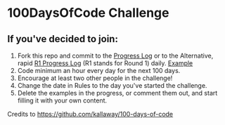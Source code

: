 # 100DaysOfCode Challenge

## If you've decided to join:
1. Fork this repo and commit to the [Progress Log](progress.md) or to the Alternative, rapid [R1 Progress Log](r1-progress.md) (R1 stands for Round 1) daily. [Example](https://github.com/Kallaway/100-days-kallaway-log)
2. Code minimum an hour every day for the next 100 days.
3. Encourage at least two other people in the challenge!
4. Change the date in Rules to the day you've started the challenge.
5. Delete the examples in the progress, or comment them out, and start filling it with your own content.



Credits to https://github.com/kallaway/100-days-of-code
